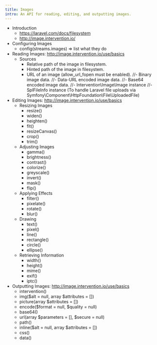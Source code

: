 ```yaml
---
title: Images
intro: An API for reading, editing, and outputting images.
---
```


- Introduction
    - https://laravel.com/docs/filesystem
    - http://image.intervention.io/
- Configuring Images
    - config(streams.images) => list what they do
- Reading Images: http://image.intervention.io/use/basics
    - Sources
        - Relative path of the image in filesystem.
        - Hinted path of the image in filesystem.
        - URL of an image (allow_url_fopen must be enabled).
        //- Binary image data.
        //- Data-URL encoded image data.
        //- Base64 encoded image data.
        //- Intervention\Image\Image instance
        //- SplFileInfo instance (To handle Laravel file uploads via Symfony\Component\HttpFoundation\File\UploadedFile)
- Editing Images: http://image.intervention.io/use/basics
    - Resizing Images
        - resize()
        - widen()
        - heighten()
        - fit()
        - resizeCanvas()
        - crop()
        - trim()
    - Adjusting Images
        - gamma()
        - brightness()
        - contrast()
        - colorize()
        - greyscale()
        - invert()
        - mask()
        - flip()
    - Applying Effects
        - filter()
        - pixelate()
        - rotate()
        - blur()
    - Drawing
        - text()
        - pixel()
        - line()
        - rectangle()
        - circle()
        - ellipse()
    - Retrieving Information
        - width()
        - height()
        - mime()
        - exif()
        - iptc()
- Outputting Images: http://image.intervention.io/use/basics
    - intervention()
    - img($alt = null, array $attributes = [])
    - picture(array $attributes = [])
    - encode($format = null, $quality = null)
    - base64()
    - url(array $parameters = [], $secure = null)
    - path()
    - inline($alt = null, array $attributes = [])
    - css()
    - data()
